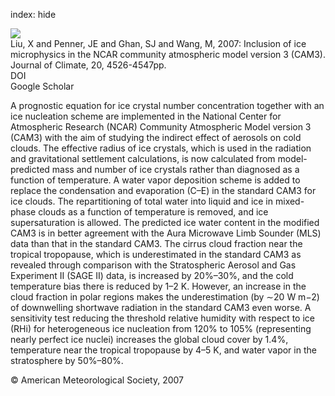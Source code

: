 index: hide

<div class="Citation">
    <div class="Citation-thumb CitationThumb-linked"  data-href="https://doi.org/10.1175/jcli4264.1">
      <img src="https://static.claimspace.cloud/climate-study-static/refs/thumbs/7/Liu_et_al_2007-thumb.png" />
    </div>

  <div class="Citation-body">
    <div class="Citation-text">Liu, X and Penner, JE and Ghan, SJ and Wang, M, 2007: Inclusion of ice microphysics in the NCAR community atmospheric model version 3 (CAM3). <span class="Article-journal">Journal of Climate, </span><span class="Article-volume">20, </span>4526-4547pp.</div>
    <div class="Citation-links">
      <div class="CitationLink" data-href="https://doi.org/10.1175/jcli4264.1">
        <div class="CitationLink-icon CitationLink-Doi"></div>
        <div class="CitationLink-text">DOI</div>
      </div>
      <div class="CitationLink" data-href="https://scholar.google.com/scholar?q=10.1175/jcli4264.1">
        <div class="CitationLink-icon CitationLink-Scholar"></div>
        <div class="CitationLink-text">Google Scholar</div>
      </div>
    </div>
  </div>
</div>

A prognostic equation for ice crystal number concentration together with an ice nucleation scheme are implemented in the National Center for Atmospheric Research (NCAR) Community Atmospheric Model version 3 (CAM3) with the aim of studying the indirect effect of aerosols on cold clouds. The effective radius of ice crystals, which is used in the radiation and gravitational settlement calculations, is now calculated from model-predicted mass and number of ice crystals rather than diagnosed as a function of temperature. A water vapor deposition scheme is added to replace the condensation and evaporation (C–E) in the standard CAM3 for ice clouds. The repartitioning of total water into liquid and ice in mixed-phase clouds as a function of temperature is removed, and ice supersaturation is allowed. The predicted ice water content in the modified CAM3 is in better agreement with the Aura Microwave Limb Sounder (MLS) data than that in the standard CAM3. The cirrus cloud fraction near the tropical tropopause, which is underestimated in the standard CAM3 as revealed through comparison with the Stratospheric Aerosol and Gas Experiment II (SAGE II) data, is increased by 20%–30%, and the cold temperature bias there is reduced by 1–2 K. However, an increase in the cloud fraction in polar regions makes the underestimation (by ∼20 W m−2) of downwelling shortwave radiation in the standard CAM3 even worse. A sensitivity test reducing the threshold relative humidity with respect to ice (RHi) for heterogeneous ice nucleation from 120% to 105% (representing nearly perfect ice nuclei) increases the global cloud cover by 1.4%, temperature near the tropical tropopause by 4–5 K, and water vapor in the stratosphere by 50%–80%.

<div class="Citation-copy">
&copy; American Meteorological Society, 2007
</div>